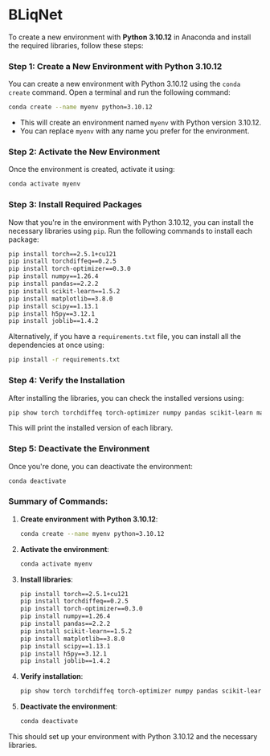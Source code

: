 # BLiqNet

To create a new environment with **Python 3.10.12** in Anaconda and install the required libraries, follow these steps:

### Step 1: Create a New Environment with Python 3.10.12

You can create a new environment with Python 3.10.12 using the `conda create` command. Open a terminal and run the following command:

```bash
conda create --name myenv python=3.10.12
```

- This will create an environment named `myenv` with Python version 3.10.12.
- You can replace `myenv` with any name you prefer for the environment.

### Step 2: Activate the New Environment

Once the environment is created, activate it using:

```bash
conda activate myenv
```

### Step 3: Install Required Packages

Now that you're in the environment with Python 3.10.12, you can install the necessary libraries using `pip`. Run the following commands to install each package:

```bash
pip install torch==2.5.1+cu121
pip install torchdiffeq==0.2.5
pip install torch-optimizer==0.3.0
pip install numpy==1.26.4
pip install pandas==2.2.2
pip install scikit-learn==1.5.2
pip install matplotlib==3.8.0
pip install scipy==1.13.1
pip install h5py==3.12.1
pip install joblib==1.4.2
```

Alternatively, if you have a `requirements.txt` file, you can install all the dependencies at once using:

```bash
pip install -r requirements.txt
```

### Step 4: Verify the Installation

After installing the libraries, you can check the installed versions using:

```bash
pip show torch torchdiffeq torch-optimizer numpy pandas scikit-learn matplotlib scipy h5py joblib
```

This will print the installed version of each library.

### Step 5: Deactivate the Environment

Once you're done, you can deactivate the environment:

```bash
conda deactivate
```

### Summary of Commands:

1. **Create environment with Python 3.10.12**:
   ```bash
   conda create --name myenv python=3.10.12
   ```
2. **Activate the environment**:
   ```bash
   conda activate myenv
   ```
3. **Install libraries**:
   ```bash
   pip install torch==2.5.1+cu121
   pip install torchdiffeq==0.2.5
   pip install torch-optimizer==0.3.0
   pip install numpy==1.26.4
   pip install pandas==2.2.2
   pip install scikit-learn==1.5.2
   pip install matplotlib==3.8.0
   pip install scipy==1.13.1
   pip install h5py==3.12.1
   pip install joblib==1.4.2
   ```
4. **Verify installation**:
   ```bash
   pip show torch torchdiffeq torch-optimizer numpy pandas scikit-learn matplotlib scipy h5py joblib
   ```
5. **Deactivate the environment**:
   ```bash
   conda deactivate
   ```

This should set up your environment with Python 3.10.12 and the necessary libraries.
